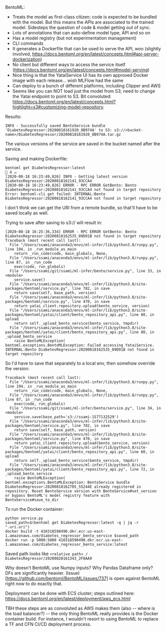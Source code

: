 BentoML:
 
* Treats the model as first-class citizen; code is expected to be bundled with the model. 
But this means the APIs are associated to the trained model. 
Sidesteps the question of code & model getting out of sync. 
* Lots of annotations that can auto-define model type, API and so on 
* Has a model registry (but not experimentation management) 
* CLI commands 
* It generates a Dockerfile that can be used to serve the API, woo (slightly involved, https://docs.bentoml.org/en/latest/concepts.html#api-server-dockerization)
* No client but different ways to access the service itself (https://docs.bentoml.org/en/latest/concepts.html#model-serving) 
* Nice thing is that the YataiService UI has its own approved Docker image with each release… wish MLFlow had the same 
* Can deploy to a bunch of different platforms, including Clipper and AWS
* Seems like you can NOT load just the model from S3; need to change the Yatai endpoint to point to S3. 
Bit convoluted: https://docs.bentoml.org/en/latest/concepts.html?highlight=s3#customizing-model-repository. 

Results: 
```
INFO - Successfully saved BentoService bundle 'DiabetesRegressor:20200818161920_8B974A' to S3: s3://<bucket-name>/DiabetesRegressor/20200818161920_8B974A.tar.gz
```
The various versions of the service are saved in the bucket named after the service. 

Saving and making Dockerfile: 

```
bentoml get DiabetesRegressor:latest                                                                                                                                         4 ↵
[2020-08-18 16:23:49,826] INFO - Getting latest version DiabetesRegressor:20200818162141_93CCA4
[2020-08-18 16:23:49,826] ERROR - RPC ERROR GetBento: Bento DiabetesRegressor:20200818162141_93CCA4 not found in target repository
Error: bentoml-cli get failed: INTERNAL:Bento DiabetesRegressor:20200818162141_93CCA4 not found in target repository
```

I don't think we can get the URI from a remote bundle, so that'll have to be saved locally as well. 


Trying to save after saving to s3:// will result in: 
```
[2020-08-18 16:25:36,334] ERROR - RPC ERROR GetBento: Bento DiabetesRegressor:20200818162535_09D91B not found in target repository
Traceback (most recent call last):
  File "/Users/ssami/anaconda3/envs/ml-infer/lib/python3.8/runpy.py", line 194, in _run_module_as_main
    return _run_code(code, main_globals, None,
  File "/Users/ssami/anaconda3/envs/ml-infer/lib/python3.8/runpy.py", line 87, in _run_code
    exec(code, run_globals)
  File "/Users/ssami/git/ssami/ml-infer/bento/service.py", line 33, in <module>
    service.save()
  File "/Users/ssami/anaconda3/envs/ml-infer/lib/python3.8/site-packages/bentoml/service.py", line 782, in save
    return save(self, base_path, version)
  File "/Users/ssami/anaconda3/envs/ml-infer/lib/python3.8/site-packages/bentoml/service.py", line 470, in save
    return yatai_client.repository.upload(bento_service, version)
  File "/Users/ssami/anaconda3/envs/ml-infer/lib/python3.8/site-packages/bentoml/yatai/client/bento_repository_api.py", line 60, in upload
    return self._upload_bento_service(bento_service, tmpdir)
  File "/Users/ssami/anaconda3/envs/ml-infer/lib/python3.8/site-packages/bentoml/yatai/client/bento_repository_api.py", line 80, in _upload_bento_service
    raise BentoMLException(
bentoml.exceptions.BentoMLException: Failed accessing YataiService. INTERNAL:Bento DiabetesRegressor:20200818162535_09D91B not found in target repository

```
So I'd have to save that separately to a local env, then somehow override the version: 
```
Traceback (most recent call last):
  File "/Users/ssami/anaconda3/envs/ml-infer/lib/python3.8/runpy.py", line 194, in _run_module_as_main
    return _run_code(code, main_globals, None,
  File "/Users/ssami/anaconda3/envs/ml-infer/lib/python3.8/runpy.py", line 87, in _run_code
    exec(code, run_globals)
  File "/Users/ssami/git/ssami/ml-infer/bento/service.py", line 34, in <module>
    service.save(base_path='s3://ssami-1577132529')
  File "/Users/ssami/anaconda3/envs/ml-infer/lib/python3.8/site-packages/bentoml/service.py", line 782, in save
    return save(self, base_path, version)
  File "/Users/ssami/anaconda3/envs/ml-infer/lib/python3.8/site-packages/bentoml/service.py", line 470, in save
    return yatai_client.repository.upload(bento_service, version)
  File "/Users/ssami/anaconda3/envs/ml-infer/lib/python3.8/site-packages/bentoml/yatai/client/bento_repository_api.py", line 60, in upload
    return self._upload_bento_service(bento_service, tmpdir)
  File "/Users/ssami/anaconda3/envs/ml-infer/lib/python3.8/site-packages/bentoml/yatai/client/bento_repository_api.py", line 72, in _upload_bento_service
    raise BentoMLException(
bentoml.exceptions.BentoMLException: BentoService bundle DiabetesRegressor:20200818162705_55244E already registered in repository. Reset BentoService version with BentoService#set_version or bypass BentoML's model registry feature with BentoService#save_to_dir

```
To run the Docker container: 
```
python service.py
saved_path=$(bentoml get DiabetesRegressor:latest -q | jq -r ".uri.uri")
docker build -t 410318598490.dkr.ecr.us-east-1.amazonaws.com/diabetes_regressor_bento_service $saved_path
docker run -p 5000:5000 410318598490.dkr.ecr.us-east-1.amazonaws.com/diabetes_regressor_bento_service:latest
```
Saved path looks like `<relative path> / DiabetesRegressor/20200820161343_2F0AA9`

Why doesn't BentoML use Numpy inputs? Why Pandas Dataframe only? DFs are significantly heavier. (Issue)[https://github.com/bentoml/BentoML/issues/737] is open against BentoML right now to do exactly that. 

Deployment can be done with ECS cluster; steps outlined here: https://docs.bentoml.org/en/latest/deployment/aws_ecs.html

TBH these steps are as convoluted as AWS makes them (also -- where is the load balancer?) -- the only thing BentoML really provides is the Docker container build. 
For instance, I wouldn't resort to using BentoML to replace a TF and CFN CI/CD deployment process. 
